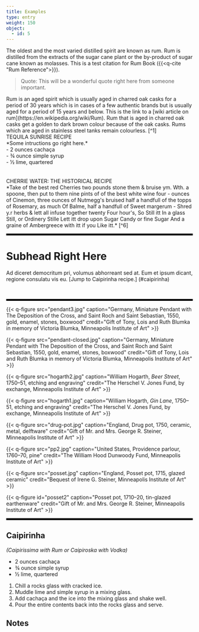 ```yaml
---
title: Examples
type: entry
weight: 150
object:
  - id: 5
---
```


The oldest and the most varied distilled spirit are known as rum. Rum is distilled from the extracts of the sugar cane plant or the by-product of sugar cane known as molasses. This is a test citation for Rum Book ({{<q-cite "Rum Reference">}}).

> Quote: This will be a wonderful quote right here from someone important.

<span class="rose-text">
Rum is an aged spirit which is usually aged in charred oak casks for a period of 30 years which is in cases of a few authentic brands but is usually aged for a period of 15 years and below. This is the link to a [wiki article on rum](https://en.wikipedia.org/wiki/Rum). Rum that is aged in charred oak casks get a golden to dark brown colour because of the oak casks. Rums which are aged in stainless steel tanks remain colourless. [^1]
</span>

<div class="boxed">
TEQUILA SUNRISE RECIPE
<br>
*Some intructions go right here.*
<br>
- 2 ounces cachaça
<br>
- ¾ ounce simple syrup
<br>
- ½ lime, quartered
</div>
<br>

<br>
<span class="gray-text">
CHERRIE WATER: THE HISTORICAL RECIPE<br>
*Take of the best red Cherries two pounds stone them & bruise ym. Wth. a spoone, then put to them nine pints of of the best white wine four - ounces of Cinemon, three ounces of Nutmegg's bruised half a handfull of the topps of Rosemary, as much Of Balme, half a handfull of Sweet margerum - Shred y.r herbs & lett all infuse together twenty Four hour's, So Still itt In a glass Still, or Ordinery Stille Lett itt drop upon Sugar Candy or fine Sugar And a graine of Ambergreece with itt if you Like itt.*  [^6]
</span>

<hr style="border: 2px solid black;" />

# Subhead Right Here #

Ad diceret democritum pri, volumus abhorreant sed at. Eum et ipsum dicant, regione consulatu vis eu. [Jump to Caipirinha recipe.] (#caipirinha)

 <hr style="border: 2px solid black;" />

{{< q-figure src="pendant3.jpg"  caption="Germany, Miniature Pendant with The Deposition of the Cross, and Saint Roch and Saint Sebastian, 1550, gold, enamel, stones, boxwood" credit="Gift of Tony, Lois and Ruth Blumka in memory of Victoria Blumka, Minneapolis Institute of Art"  >}}

{{< q-figure src="pendant-closed.jpg"  caption="Germany, Miniature Pendant with The Deposition of the Cross, and Saint Roch and Saint Sebastian, 1550, gold, enamel, stones, boxwood" credit="Gift of Tony, Lois and Ruth Blumka in memory of Victoria Blumka, Minneapolis Institute of Art"  >}}

{{< q-figure src="hogarth2.jpg"  caption="William Hogarth, *Beer Street*, 1750–51, etching and engraving" credit="The Herschel V. Jones Fund, by exchange, Minneapolis Institute of Art"  >}}

{{< q-figure src="hogarth1.jpg"  caption="William Hogarth, *Gin Lane*, 1750–51, etching and engraving" credit="The Herschel V. Jones Fund, by exchange, Minneapolis Institute of Art"  >}}

{{< q-figure src="drug-pot.jpg"  caption="England, Drug pot, 1750, ceramic, metal, delftware" credit="Gift of Mr. and Mrs. George R. Steiner, Minneapolis Institute of Art"  >}}

{{< q-figure src="pp2.jpg"  caption="United States, Providence parlour, 1760–70, pine" credit="The William Hood Dunwoody Fund, Minneapolis Institute of Art" >}}

{{< q-figure src="posset.jpg"  caption="England, Posset pot, 1715, glazed ceramic" credit="Bequest of Irene G. Steiner, Minneapolis Institute of Art" >}}

{{< q-figure id="posset2"  caption="Posset pot, 1710–20, tin-glazed earthenware" credit="Gift of Mr. and Mrs. George R. Steiner, Minneapolis Institute of Art" >}}

<hr style="border: 2px solid black;" />

## Caipirinha ##
*(Caipirissima with Rum or Caipiroska with Vodka)*

- 2 ounces cachaça
- ¾ ounce simple syrup
- ½ lime, quartered

1. Chill a rocks glass with cracked ice.
2. Muddle lime and simple syrup in a mixing glass.
3. Add cachaça and the ice into the mixing glass and shake well.
5. Pour the entire contents back into the rocks glass and serve.

## Notes ##
[^1]: This is the first endnote.
[^2]: This is the second endnote.
